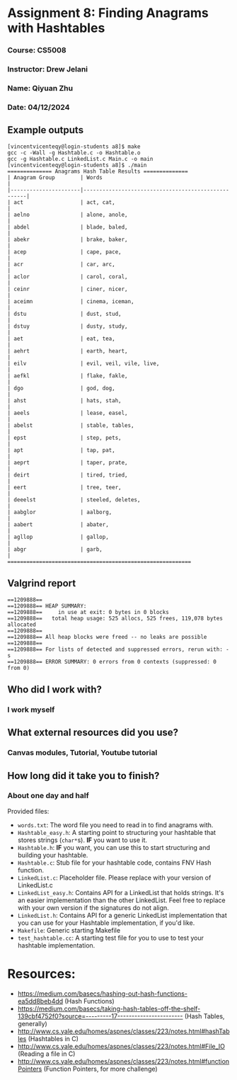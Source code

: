 # Assignment 8: Finding Anagrams with Hashtables
### Course: CS5008
### Instructor: Drew Jelani 
### Name: Qiyuan Zhu
### Date: 04/12/2024

## Example outputs
```
[vincentvicenteqy@login-students a8]$ make
gcc -c -Wall -g Hashtable.c -o Hashtable.o
gcc -g Hashtable.c LinkedList.c Main.c -o main
[vincentvicenteqy@login-students a8]$ ./main
============== Anagrams Hash Table Results ==============
| Anagram Group        | Words                                              |
|----------------------|----------------------------------------------------|
| act                  | act, cat,                                          |
| aelno                | alone, anole,                                      |
| abdel                | blade, baled,                                      |
| abekr                | brake, baker,                                      |
| acep                 | cape, pace,                                        |
| acr                  | car, arc,                                          |
| aclor                | carol, coral,                                      |
| ceinr                | ciner, nicer,                                      |
| aceimn               | cinema, iceman,                                    |
| dstu                 | dust, stud,                                        |
| dstuy                | dusty, study,                                      |
| aet                  | eat, tea,                                          |
| aehrt                | earth, heart,                                      |
| eilv                 | evil, veil, vile, live,                            |
| aefkl                | flake, fakle,                                      |
| dgo                  | god, dog,                                          |
| ahst                 | hats, stah,                                        |
| aeels                | lease, easel,                                      |
| abelst               | stable, tables,                                    |
| epst                 | step, pets,                                        |
| apt                  | tap, pat,                                          |
| aeprt                | taper, prate,                                      |
| deirt                | tired, tried,                                      |
| eert                 | tree, teer,                                        |
| deeelst              | steeled, deletes,                                  |
| aabglor              | aalborg,                                           |
| aabert               | abater,                                            |
| agllop               | gallop,                                            |
| abgr                 | garb,                                              |
==========================================================
```

## Valgrind report
```
==1209888== 
==1209888== HEAP SUMMARY:
==1209888==     in use at exit: 0 bytes in 0 blocks
==1209888==   total heap usage: 525 allocs, 525 frees, 119,078 bytes allocated
==1209888== 
==1209888== All heap blocks were freed -- no leaks are possible
==1209888== 
==1209888== For lists of detected and suppressed errors, rerun with: -s
==1209888== ERROR SUMMARY: 0 errors from 0 contexts (suppressed: 0 from 0)
```
## Who did I work with?
### I work myself
## What external resources did you use?
### Canvas modules, Tutorial, Youtube tutorial
## How long did it take you to finish?
### About one day and half


Provided files: 

* ```words.txt```: The word file you need to read in to find anagrams with. 
* ```Hashtable_easy.h```: A starting point to structuring your hashtable that 
stores strings (```char*```s). **IF** you want to use it. 
* ```Hashtable.h```: **IF** you want, you can use this to start structuring 
and building your hashtable. 
* ```Hashtable.c```: Stub file for your hashtable code, contains FNV Hash function. 
* ```LinkedList.c```: Placeholder file. Please replace with your version of LinkedList.c
* ```LinkedList_easy.h```: Contains API for a LinkedList that holds strings. It's an easier 
implementation than the other LinkedList. Feel free to replace with your own version if the signatures do not align.
* ```LinkedList.h```: Contains API for a generic LinkedList implementation that you can 
use for your Hashtable implementation, if you'd like.
* ```Makefile```: Generic starting Makefile
* ```test_hashtable.cc```: A starting test file for you to use to test your hashtable implementation. 


# Resources: 

* https://medium.com/basecs/hashing-out-hash-functions-ea5dd8beb4dd (Hash Functions)
* https://medium.com/basecs/taking-hash-tables-off-the-shelf-139cbf4752f0?source=---------17----------------------- (Hash Tables, generally)
* http://www.cs.yale.edu/homes/aspnes/classes/223/notes.html#hashTables (Hashtables in C)
* http://www.cs.yale.edu/homes/aspnes/classes/223/notes.html#File_IO  (Reading a file in C)
* http://www.cs.yale.edu/homes/aspnes/classes/223/notes.html#functionPointers (Function Pointers, for more challenge)
